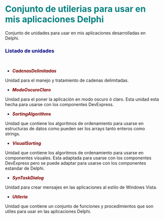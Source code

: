 # <font color="teal">Conjunto de utilerias para usar en mis aplicaciones Delphi </font>

Conjunto de unidades para usar en mis aplicaciones desarrolladas en Delphi.

### <font color="Navy"> Listado de unidades </font>
<br/>

* <font color="Maroon"> ***CadenasDelimitadas*** </font> 

Unidad para el manejo y tratamiento de cadenas delimitadas.

* <font color="Maroon"> ***ModoOscuroClaro*** </font> 

Unidad para el poner la aplicación en modo oscuro ó claro. Esta unidad esta hecha para usarse con los componentes DevExpress.

* <font color="Maroon"> ***SortingAlgorithms*** </font> 

Unidad que contiene los algoritmos de ordenamiento para usarse en estructuras de datos como pueden ser los arrays tanto enteros como strings.

* <font color="Maroon"> ***VisualSorting*** </font>

Unidad que contiene los algoritmos de ordenamiento para usarse en componentes visuales. Esta adaptada para usarse con los componentes DevExpress pero se puede adaptar para usarse con los componentes estandar de Delphi.

* <font color="Maroon"> ***SynTaskDialog*** </font>

Unidad para crear mensajes en las aplicaciones al estilo de Windows Vista. 


* <font color="Maroon"> ***Utileria*** </font>

Unidad que contiene un conjunto de funciones y procedimientos que son utiles para usar en las aplicaciones Delphi. 